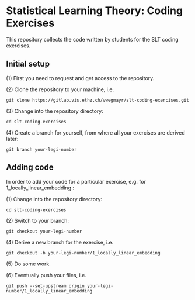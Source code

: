# Statistical Learning Theory: Coding Exercises #

This repository collects the code written by students for the SLT coding exercises.


## Initial setup ##

(1) First you need to request and get access to the repository.

(2) Clone the repository to your machine, i.e.

```git clone https://gitlab.vis.ethz.ch/vwegmayr/slt-coding-exercises.git```

(3) Change into the repository directory:
    
```cd slt-coding-exercises```
    
(4) Create a branch for yourself, from where all your exercises are derived later:

```git branch your-legi-number```
    


## Adding code ##

In order to add your code for a particular exercise, e.g. for 1_locally_linear_embedding :

(1) Change into the repository directory:
    
```cd slt-coding-exercises```
    
(2) Switch to your branch:

```git checkout your-legi-number```

(4) Derive a new branch for the exercise, i.e.

```git checkout -b your-legi-number/1_locally_linear_embedding```
    
(5) Do some work

(6) Eventually push your files, i.e.

```git push --set-upstream origin your-legi-number/1_locally_linear_embedding```